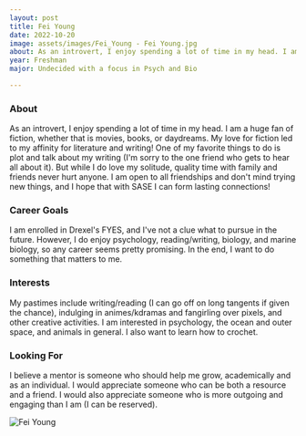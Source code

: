 ```yaml
---
layout: post
title: Fei Young 
date: 2022-10-20
image: assets/images/Fei_Young - Fei Young.jpg
about: As an introvert, I enjoy spending a lot of time in my head. I am a huge fan of fiction, whether that is movies, books, or daydreams. My love for fiction led to my affinity for literature and writing! One of my favorite things to do is plot and talk about my writing (I'm sorry to the one friend who gets to hear all about it). But while I do love my solitude, quality time with family and friends never hurt anyone. I am open to all friendships and don't mind trying new things, and I hope that with SASE I can form lasting connections!
year: Freshman
major: Undecided with a focus in Psych and Bio

---
```


### About

As an introvert, I enjoy spending a lot of time in my head. I am a huge fan of fiction, whether that is movies, books, or daydreams. My love for fiction led to my affinity for literature and writing! One of my favorite things to do is plot and talk about my writing (I'm sorry to the one friend who gets to hear all about it). But while I do love my solitude, quality time with family and friends never hurt anyone. I am open to all friendships and don't mind trying new things, and I hope that with SASE I can form lasting connections!

### Career Goals

I am enrolled in Drexel's FYES, and I've not a clue what to pursue in the future. However, I do enjoy psychology, reading/writing, biology, and marine biology, so any career seems pretty promising. In the end, I want to do something that matters to me. 

### Interests

My pastimes include writing/reading (I can go off on long tangents if given the chance), indulging in animes/kdramas and fangirling over pixels, and other creative activities. I am interested in psychology, the ocean and outer space, and animals in general. I also want to learn how to crochet. 

### Looking For

I believe a mentor is someone who should help me grow, academically and as an individual. I would appreciate someone who can be both a resource and a friend. I would also appreciate someone who is more outgoing and engaging than I am (I can be reserved). 

<div class="text-center my-5">
    <img src="https://sase-drexel.github.io/mentorship-2022/assets/images/Fei_Young - Fei Young.jpg" alt="Fei Young" class="rounded post-img" />
</div>
